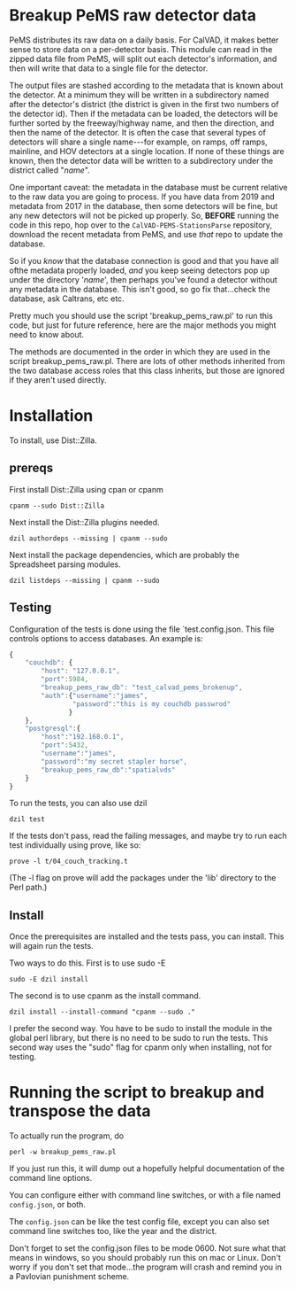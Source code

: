 # Breakup PeMS raw detector data

PeMS distributes its raw data on a daily basis.  For CalVAD, it makes better sense to store data on a per-detector basis.  This module can read in the zipped data file from PeMS, will split out each detector's information, and then will write that data to a single file for the detector.

The output files are stashed according to the metadata that is known about the detector.  At a minimum they will be written in a subdirectory named after the detector's district (the district is given in the first two numbers of the detector id).  Then if the metadata can be loaded, the detectors will be further sorted by the freeway/highway name, and then the direction, and then the name of the detector.  It is often the case that several types of detectors will share a single name---for example, on ramps, off ramps, mainline, and HOV detectors at a single location.  If none of these things are known, then the detector data will be written to a subdirectory under the district called "_name_".

One important caveat: the metadata in the database must be current
relative to the raw data you are going to process.  If you have data
from 2019 and metadata from 2017 in the database, then some detectors
will be fine, but any new detectors will not be picked up properly.
So, **BEFORE** running the code in this repo, hop over to the
`CalVAD-PEMS-StationsParse` repository, download the recent metadata
from PeMS, and use *that* repo to update the database.

So if you *know* that the database connection is good and that you have all ofthe metadata properly loaded, *and* you keep seeing detectors pop up under the directory '_name_', then perhaps you've found a detector without any metadata in the database.  This isn't good, so go fix that...check the database, ask Caltrans, etc etc.

Pretty much you should use the script 'breakup_pems_raw.pl' to run this code, but just for future reference, here are the major methods you might need to know about.

The methods are documented in the order in which they are used in the script breakup_pems_raw.pl.  There are lots of other methods inherited from the two database access roles that this class inherits, but those are ignored if they aren't used directly.


# Installation

To install, use Dist::Zilla.

## prereqs

First install Dist::Zilla using cpan or cpanm

```
cpanm --sudo Dist::Zilla
```

Next install the Dist::Zilla plugins needed.

```
dzil authordeps --missing | cpanm --sudo
```

Next install the package dependencies, which are probably the
Spreadsheet parsing modules.

```
dzil listdeps --missing | cpanm --sudo
```

## Testing

Configuration of the tests is done using the file `test.config.json.
This file controls options to access databases.  An example is:

```javascript
{
    "couchdb": {
        "host": "127.0.0.1",
        "port":5984,
        "breakup_pems_raw_db": "test_calvad_pems_brokenup",
        "auth":{"username":"james",
                "password":"this is my couchdb passwrod"
               }
    },
    "postgresql":{
        "host":"192.168.0.1",
        "port":5432,
        "username":"james",
        "password":"my secret stapler horse",
        "breakup_pems_raw_db":"spatialvds"
    }
}
```

To run the tests, you can also use dzil

```
dzil test
```

If the tests don't pass, read the failing messages, and maybe try to
run each test individually using prove, like so:

```
prove -l t/04_couch_tracking.t
```

(The -l flag on prove will add the packages under the 'lib' directory
to the Perl path.)

## Install

Once the prerequisites are installed and the tests pass, you can
install.  This will again run the tests.

Two ways to do this.  First is to use sudo -E

```
sudo -E dzil install
```

The second is to use cpanm as the install command.

```
dzil install --install-command "cpanm --sudo ."
```

I prefer the second way.  You have to be sudo to install the module
in the global perl library, but there is no need to be sudo to run the
tests.  This second way uses the "sudo" flag for cpanm only when
installing, not for testing.

# Running the script to breakup and transpose the data

To actually run the program, do

```
perl -w breakup_pems_raw.pl
```

If you just run this, it will dump out a hopefully helpful
documentation of the command line options.

You can configure either with command line switches, or with a file
named `config.json`, or both.

The `config.json` can be like the test config file, except you can
also set command line switches too, like the year and the district.

Don't forget to set the config.json files to be mode 0600.  Not sure
what that means in windows, so you should probably run this on mac or
Linux.  Don't worry if you don't set that mode...the program will
crash and remind you in a Pavlovian punishment scheme.
